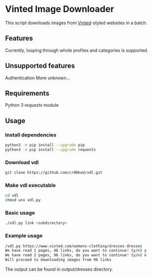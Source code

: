 # Vinted Image Downloader

This script downloads images from [Vinted](https://www.vinted.com/)-styled websites in a batch.

## Features

Currently, looping through whole profiles and categories is supported.

## Unsupported features

Authentication
More unknown...

## Requirements

Python 3
*requests* module

## Usage

### Install dependencies

```bash
python3 -m pip install --upgrade pip
python3 -m pip install --upgrade requests
```

### Download vdl
```bash
git clone https://github.com/cr00ked/vdl.git
```

### Make vdl executable

```bash
cd vdl
chmod u+x vdl.py
```

### Basic usage

```bash
./vdl.py link <subdirectory>
```

### Example usage

```bash
/vdl.py https://www.vinted.com/womens-clothing/dresses dresses
We have read 1 pages, 48 links, do you want to continue? (y/n) y
We have read 2 pages, 96 links, do you want to continue? (y/n) n
Will proceed to downloading images from 96 links
```

The output can be found in output/dresses directory.
